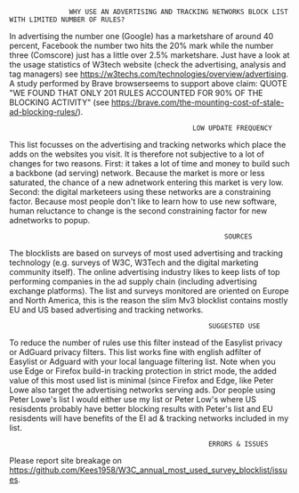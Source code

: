                    WHY USE AN ADVERTISING AND TRACKING NETWORKS BLOCK LIST WITH LIMITED NUMBER OF RULES? 
In advertising the number one (Google) has a marketshare of around 40 percent, Facebook the number two hits the 20% mark while the number three (Comscore) just has a little over 2.5% marketshare. Just have a look at the usage statistics of W3tech website (check the advertising, analysis and tag managers) see https://w3techs.com/technologies/overview/advertising. A study performed by Brave browserseems to support above claim: QUOTE "WE FOUND THAT ONLY 201 RULES ACCOUNTED FOR 90% OF THE BLOCKING ACTIVITY" (see https://brave.com/the-mounting-cost-of-stale-ad-blocking-rules/).

                                                  LOW UPDATE FREQUENCY
This list focusses on the advertising and tracking networks which place the adds on the websites you visit. It is therefore not subjective to a lot of changes for two reasons. First: it takes a lot of time and money to build such a backbone (ad serving) network. Because the market is more or less saturated, the chance of a new adnetwork entering this market is very low. Second: the digital marketeers using these networks are a constraining factor. Because most people don't like to learn how to use new software, human reluctance to change is the second constraining factor for new adnetworks to popup. 

                                                          SOURCES
The blocklists are based on surveys of most used advertising and tracking technology (e.g. surveys of W3C, W3Tech and the digital marketing community itself). The online advertising industry likes to keep lists of top performing companies in the ad supply chain (including advertising exchange platforms). The list and surveys monitored are oriented on Europe and North America, this is the reason the slim Mv3 blocklist contains mostly EU and US based advertising and tracking networks. 

                                                      SUGGESTED USE

To reduce the number of rules use this filter instead of the Easylist privacy or AdGuard privacy filters. This list works fine with english adfilter of Easylist or Adguard with your local language filtering list. Note when you use Edge or Firefox build-in tracking protection in strict mode, the added value of this most used list is minimal (since Firefox and Edge, like Peter Lowe also target the advertising networks serving ads. Dor people using Peter Lowe's list I would either use my list or Peter Low's where US resisdents probably have better blocking results with Peter's list and EU resisdents will have benefits of the EI ad & tracking networks included in my list. 

                                                      ERRORS & ISSUES
Please report site breakage on https://github.com/Kees1958/W3C_annual_most_used_survey_blocklist/issues.

